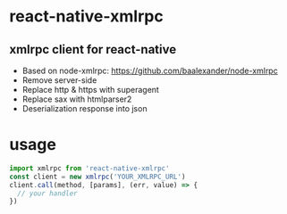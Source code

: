 # react-native-xmlrpc
xmlrpc client for react-native
---

* Based on node-xmlrpc: https://github.com/baalexander/node-xmlrpc
* Remove server-side
* Replace http & https with superagent
* Replace sax with htmlparser2
* Deserialization response into json

# usage

```js
import xmlrpc from 'react-native-xmlrpc'
const client = new xmlrpc('YOUR_XMLRPC_URL')
client.call(method, [params], (err, value) => {
  // your handler
})
```
